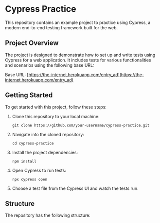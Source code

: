 # Cypress Practice

This repository contains an example project to practice using Cypress, a modern end-to-end testing framework built for the web.

## Project Overview

The project is designed to demonstrate how to set up and write tests using Cypress for a web application. It includes tests for various functionalities and scenarios using the following base URL:

Base URL: [https://the-internet.herokuapp.com/entry_ad](https://the-internet.herokuapp.com/entry_ad)

## Getting Started

To get started with this project, follow these steps:

1. Clone this repository to your local machine:
    ```
    git clone https://github.com/your-username/cypress-practice.git
    ```

2. Navigate into the cloned repository:
    ```
    cd cypress-practice
    ```

3. Install the project dependencies:
    ```
    npm install
    ```

4. Open Cypress to run tests:
    ```
    npx cypress open
    ```

5. Choose a test file from the Cypress UI and watch the tests run.

## Structure

The repository has the following structure:


